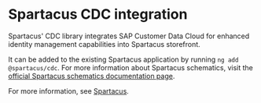 # Spartacus CDC integration

Spartacus' CDC library integrates SAP Customer Data Cloud for enhanced identity management capabilities into Spartacus storefront.

It can be added to the existing Spartacus application by running `ng add @spartacus/cdc`. For more information about Spartacus schematics, visit the [official Spartacus schematics documentation page](https://sap.github.io/spartacus-docs/schematics/).

For more information, see [Spartacus](https://github.com/SAP/spartacus).
